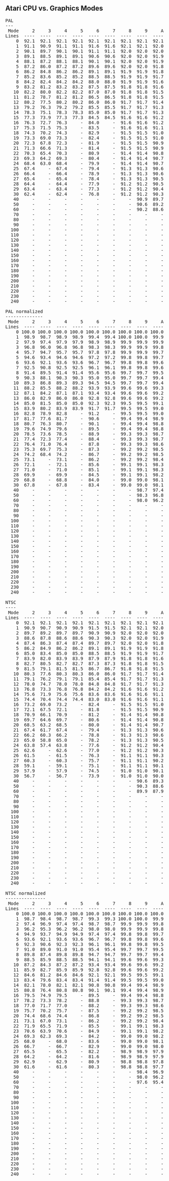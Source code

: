 Atari CPU vs. Graphics Modes
----------------------------



<pre>
PAL
---
 Mode     2     3     4     5     6     7     8     9     A     B     C     D     E     F
Lines  ----  ----  ----  ----  ----  ----  ----  ----  ----  ----  ----  ----  ----  ----
    0  92.1  92.1  92.1  92.1  92.1  92.1  92.1  92.1  92.1  92.1  92.1  92.1  92.1  92.1
    1  91.1  90.9  91.1  91.1  91.6  91.6  92.1  92.1  92.0  92.0  92.0  92.0  92.0  92.0
    2  90.1  89.7  90.1  90.1  91.1  91.1  92.0  92.0  92.0  92.0  92.0  91.9  91.9  91.9
    3  89.1  88.5  89.1  89.1  90.6  90.6  92.0  92.0  91.9  91.9  91.9  91.8  91.8  91.8
    4  88.1  87.2  88.1  88.1  90.1  90.1  92.0  92.0  91.9  91.9  91.9  91.6  91.6  91.6
    5  87.2  86.0  87.2  87.2  89.6  89.6  92.0  92.0  91.8  91.8  91.8  91.5  91.5  91.5
    6  86.2  84.8  86.2  86.2  89.1  89.1  91.9  91.9  91.8  91.8  91.8  91.4  91.4  91.4
    7  85.2  83.6  85.2  85.2  88.5  88.5  91.9  91.9  91.7  91.7  91.7  91.3  91.3  91.3
    8  84.2  82.4  84.2  84.2  88.0  88.0  91.9  91.9  91.6  91.6  91.6  91.2  91.2  91.2
    9  83.2  81.2  83.2  83.2  87.5  87.5  91.8  91.8  91.6  91.6  91.6  91.1  91.1  91.1
   10  82.2  80.0  82.2  82.2  87.0  87.0  91.8  91.8  91.5  91.5  91.5  91.0  91.0  91.0
   11  81.2  78.7  81.2  81.2  86.5  86.5  91.8  91.8  91.5  91.5  91.5  90.8  90.8  90.8
   12  80.2  77.5  80.2  80.2  86.0  86.0  91.7  91.7  91.4  91.4  91.4  90.7  90.7  90.7
   13  79.2  76.3  79.2  79.2  85.5  85.5  91.7  91.7  91.3  91.3  91.3  90.6  90.6  90.6
   14  78.3  75.1  78.3  78.3  85.0  85.0  91.7  91.7  91.3  91.3  91.3  90.5  90.5  90.5
   15  77.3  73.9  77.3  77.3  84.5  84.5  91.6  91.6  91.2  91.2  91.2  90.4  90.4  90.4
   16  76.3  72.7  76.3     -  84.0     -  91.6  91.6  91.2  91.2  91.2  90.3  90.3  90.3
   17  75.3  71.5  75.3     -  83.5     -  91.6  91.6  91.1  91.1  91.1  90.1  90.1  90.1
   18  74.3  70.2  74.3     -  82.9     -  91.5  91.5  91.0  91.0  91.0  90.0  90.0  90.0
   19  73.3  69.0  73.3     -  82.4     -  91.5  91.5  91.0  91.0  91.0  89.9  89.9  89.9
   20  72.3  67.8  72.3     -  81.9     -  91.5  91.5  90.9  90.9  90.9  89.8  89.8  89.8
   21  71.3  66.6  71.3     -  81.4     -  91.5  91.5  90.9  90.9  90.9  89.7  89.7  89.7
   22  70.3  65.4  70.3     -  80.9     -  91.4  91.4  90.8  90.8  90.8  89.6  89.6  89.6
   23  69.3  64.2  69.3     -  80.4     -  91.4  91.4  90.7  90.7  90.7  89.5  89.5  89.5
   24  68.4  63.0  68.4     -  79.9     -  91.4  91.4  90.7  90.7  90.7  89.3  89.3  89.3
   25  67.4     -  67.4     -  79.4     -  91.3  91.3  90.6  90.6  90.6  89.2  89.2  89.2
   26  66.4     -  66.4     -  78.9     -  91.3  91.3  90.6  90.6  90.6  89.1  89.1  89.1
   27  65.4     -  65.4     -  78.4     -  91.3  91.3  90.5  90.5  90.5  89.0  89.0  89.0
   28  64.4     -  64.4     -  77.9     -  91.2  91.2  90.5  90.5  90.5  88.9  88.9  88.9
   29  63.4     -  63.4     -  77.3     -  91.2  91.2  90.4  90.4  90.4  88.8  88.8  88.8
   30  62.4     -  62.4     -  76.8     -  91.2  91.2  90.3  90.3  90.3  88.6  88.6  88.6
   40     -     -     -     -     -     -     -  90.9  89.7  89.7  89.7  87.5  87.5  87.5
   50     -     -     -     -     -     -     -  90.6  89.2  89.2  89.2  86.3  86.3  86.3
   60     -     -     -     -     -     -     -  90.2  88.6  88.6  88.6  85.2  85.2  85.2
   70     -     -     -     -     -     -     -     -     -  88.0  88.0  84.0  84.0  84.0
   80     -     -     -     -     -     -     -     -     -  87.4  87.4  82.9  82.9  82.9
   90     -     -     -     -     -     -     -     -     -  86.8  86.8  81.7  81.7  81.7
  100     -     -     -     -     -     -     -     -     -  86.2  86.2  80.6  80.6  80.6
  110     -     -     -     -     -     -     -     -     -  85.6  85.6  79.4  79.4  79.4
  120     -     -     -     -     -     -     -     -     -  85.0  85.0  78.3  78.3  78.3
  130     -     -     -     -     -     -     -     -     -     -  84.4     -  77.1  77.1
  140     -     -     -     -     -     -     -     -     -     -  83.8     -  76.0  76.0
  150     -     -     -     -     -     -     -     -     -     -  83.2     -  74.8  74.8
  160     -     -     -     -     -     -     -     -     -     -  82.7     -  73.7  73.7
  170     -     -     -     -     -     -     -     -     -     -  82.1     -  72.5  72.5
  180     -     -     -     -     -     -     -     -     -     -  81.5     -  71.4  71.4
  190     -     -     -     -     -     -     -     -     -     -  80.9     -  70.2  70.2
  200     -     -     -     -     -     -     -     -     -     -  80.3     -  69.1  69.1
  210     -     -     -     -     -     -     -     -     -     -  79.7     -  67.9  67.9
  220     -     -     -     -     -     -     -     -     -     -  79.1     -  66.7  66.7
  230     -     -     -     -     -     -     -     -     -     -  78.5     -  65.6  65.6
  240     -     -     -     -     -     -     -     -     -     -  77.9     -  64.4  64.4

PAL normalized
--------------
 Mode     2     3     4     5     6     7     8     9     A     B     C     D     E     F
Lines  ----  ----  ----  ----  ----  ----  ----  ----  ----  ----  ----  ----  ----  ----
    0 100.0 100.0 100.0 100.0 100.0 100.0 100.0 100.0 100.0 100.0 100.0 100.0 100.0 100.0
    1  98.9  98.7  98.9  98.9  99.4  99.4 100.0 100.0  99.9  99.9  99.9  99.9  99.9  99.9
    2  97.9  97.4  97.9  97.9  98.9  98.9  99.9  99.9  99.9  99.9  99.9  99.7  99.7  99.7
    3  96.8  96.0  96.8  96.8  98.3  98.3  99.9  99.9  99.8  99.8  99.8  99.6  99.6  99.6
    4  95.7  94.7  95.7  95.7  97.8  97.8  99.9  99.9  99.7  99.7  99.7  99.5  99.5  99.5
    5  94.6  93.4  94.6  94.6  97.2  97.2  99.8  99.8  99.7  99.7  99.7  99.4  99.4  99.4
    6  93.6  92.1  93.6  93.6  96.7  96.7  99.8  99.8  99.6  99.6  99.6  99.2  99.2  99.2
    7  92.5  90.8  92.5  92.5  96.1  96.1  99.8  99.8  99.6  99.6  99.6  99.1  99.1  99.1
    8  91.4  89.5  91.4  91.4  95.6  95.6  99.7  99.7  99.5  99.5  99.5  99.0  99.0  99.0
    9  90.3  88.1  90.3  90.3  95.0  95.0  99.7  99.7  99.4  99.4  99.4  98.9  98.9  98.9
   10  89.3  86.8  89.3  89.3  94.5  94.5  99.7  99.7  99.4  99.4  99.4  98.7  98.7  98.7
   11  88.2  85.5  88.2  88.2  93.9  93.9  99.6  99.6  99.3  99.3  99.3  98.6  98.6  98.6
   12  87.1  84.2  87.1  87.1  93.4  93.4  99.6  99.6  99.2  99.2  99.2  98.5  98.5  98.5
   13  86.0  82.9  86.0  86.0  92.8  92.8  99.6  99.6  99.2  99.2  99.2  98.4  98.4  98.4
   14  85.0  81.5  85.0  85.0  92.3  92.3  99.5  99.5  99.1  99.1  99.1  98.2  98.2  98.2
   15  83.9  80.2  83.9  83.9  91.7  91.7  99.5  99.5  99.0  99.0  99.0  98.1  98.1  98.1
   16  82.8  78.9  82.8     -  91.2     -  99.5  99.5  99.0  99.0  99.0  98.0  98.0  98.0
   17  81.7  77.6  81.7     -  90.6     -  99.4  99.4  98.9  98.9  98.9  97.9  97.9  97.9
   18  80.7  76.3  80.7     -  90.1     -  99.4  99.4  98.8  98.8  98.8  97.7  97.7  97.7
   19  79.6  74.9  79.6     -  89.5     -  99.4  99.4  98.8  98.8  98.8  97.6  97.6  97.6
   20  78.5  73.6  78.5     -  88.9     -  99.3  99.3  98.7  98.7  98.7  97.5  97.5  97.5
   21  77.4  72.3  77.4     -  88.4     -  99.3  99.3  98.7  98.7  98.7  97.4  97.4  97.4
   22  76.4  71.0  76.4     -  87.8     -  99.3  99.3  98.6  98.6  98.6  97.2  97.2  97.2
   23  75.3  69.7  75.3     -  87.3     -  99.2  99.2  98.5  98.5  98.5  97.1  97.1  97.1
   24  74.2  68.4  74.2     -  86.7     -  99.2  99.2  98.5  98.5  98.5  97.0  97.0  97.0
   25  73.1     -  73.1     -  86.2     -  99.2  99.2  98.4  98.4  98.4  96.9  96.9  96.9
   26  72.1     -  72.1     -  85.6     -  99.1  99.1  98.3  98.3  98.3  96.7  96.7  96.7
   27  71.0     -  71.0     -  85.1     -  99.1  99.1  98.3  98.3  98.3  96.6  96.6  96.6
   28  69.9     -  69.9     -  84.5     -  99.1  99.1  98.2  98.2  98.2  96.5  96.5  96.5
   29  68.8     -  68.8     -  84.0     -  99.0  99.0  98.1  98.1  98.1  96.4  96.4  96.4
   30  67.8     -  67.8     -  83.4     -  99.0  99.0  98.1  98.1  98.1  96.2  96.2  96.2
   40     -     -     -     -     -     -     -  98.7  97.4  97.4  97.4  95.0  95.0  95.0
   50     -     -     -     -     -     -     -  98.3  96.8  96.8  96.8  93.7  93.7  93.7
   60     -     -     -     -     -     -     -  98.0  96.2  96.2  96.2  92.5  92.5  92.5
   70     -     -     -     -     -     -     -     -     -  95.5  95.5  91.2  91.2  91.2
   80     -     -     -     -     -     -     -     -     -  94.9  94.9  90.0  90.0  90.0
   90     -     -     -     -     -     -     -     -     -  94.2  94.2  88.7  88.7  88.7
  100     -     -     -     -     -     -     -     -     -  93.6  93.6  87.5  87.5  87.5
  110     -     -     -     -     -     -     -     -     -  92.9  92.9  86.2  86.2  86.2
  120     -     -     -     -     -     -     -     -     -  92.3  92.3  85.0  85.0  85.0
  130     -     -     -     -     -     -     -     -     -     -  91.7     -  83.7  83.7
  140     -     -     -     -     -     -     -     -     -     -  91.0     -  82.5  82.5
  150     -     -     -     -     -     -     -     -     -     -  90.4     -  81.2  81.2
  160     -     -     -     -     -     -     -     -     -     -  89.7     -  80.0  80.0
  170     -     -     -     -     -     -     -     -     -     -  89.1     -  78.7  78.7
  180     -     -     -     -     -     -     -     -     -     -  88.5     -  77.5  77.5
  190     -     -     -     -     -     -     -     -     -     -  87.8     -  76.2  76.2
  200     -     -     -     -     -     -     -     -     -     -  87.2     -  75.0  75.0
  210     -     -     -     -     -     -     -     -     -     -  86.5     -  73.7  73.7
  220     -     -     -     -     -     -     -     -     -     -  85.9     -  72.5  72.5
  230     -     -     -     -     -     -     -     -     -     -  85.3     -  71.2  71.2
  240     -     -     -     -     -     -     -     -     -     -  84.6     -  70.0  70.0

NTSC
----
 Mode     2     3     4     5     6     7     8     9     A     B     C     D     E     F
Lines  ----  ----  ----  ----  ----  ----  ----  ----  ----  ----  ----  ----  ----  ----
    0  92.1  92.1  92.1  92.1  92.1  92.1  92.1  92.1  92.1  92.1  92.1  92.1  92.1  92.1
    1  90.9  90.7  90.9  90.9  91.5  91.5  92.1  92.1  92.0  92.0  92.0  92.0  92.0  92.0
    2  89.7  89.2  89.7  89.7  90.9  90.9  92.0  92.0  92.0  92.0  92.0  91.8  91.8  91.8
    3  88.6  87.8  88.6  88.6  90.3  90.3  92.0  92.0  91.9  91.9  91.9  91.7  91.7  91.7
    4  87.4  86.3  87.4  87.4  89.7  89.7  92.0  92.0  91.8  91.8  91.8  91.6  91.6  91.6
    5  86.2  84.9  86.2  86.2  89.1  89.1  91.9  91.9  91.8  91.8  91.8  91.4  91.4  91.4
    6  85.0  83.4  85.0  85.0  88.5  88.5  91.9  91.9  91.7  91.7  91.7  91.3  91.3  91.3
    7  83.9  82.0  83.9  83.9  87.9  87.9  91.8  91.8  91.6  91.6  91.6  91.1  91.1  91.1
    8  82.7  80.5  82.7  82.7  87.3  87.3  91.8  91.8  91.5  91.5  91.5  91.0  91.0  91.0
    9  81.5  79.1  81.5  81.5  86.7  86.7  91.8  91.8  91.5  91.5  91.5  90.9  90.9  90.9
   10  80.3  77.6  80.3  80.3  86.0  86.0  91.7  91.7  91.4  91.4  91.4  90.7  90.7  90.7
   11  79.1  76.2  79.1  79.1  85.4  85.4  91.7  91.7  91.3  91.3  91.3  90.6  90.6  90.6
   12  78.0  74.7  78.0  78.0  84.8  84.8  91.7  91.7  91.3  91.3  91.3  90.5  90.5  90.5
   13  76.8  73.3  76.8  76.8  84.2  84.2  91.6  91.6  91.2  91.2  91.2  90.3  90.3  90.3
   14  75.6  71.9  75.6  75.6  83.6  83.6  91.6  91.6  91.1  91.1  91.1  90.2  90.2  90.2
   15  74.4  70.4  74.4  74.4  83.0  83.0  91.6  91.6  91.1  91.1  91.1  90.0  90.0  90.0
   16  73.2  69.0  73.2     -  82.4     -  91.5  91.5  91.0  91.0  91.0  89.9  89.9  89.9
   17  72.1  67.5  72.1     -  81.8     -  91.5  91.5  90.9  90.9  90.9  89.8  89.8  89.8
   18  70.9  66.1  70.9     -  81.2     -  91.4  91.4  90.8  90.8  90.8  89.6  89.6  89.6
   19  69.7  64.6  69.7     -  80.6     -  91.4  91.4  90.8  90.8  90.8  89.5  89.5  89.5
   20  68.5  63.2  68.5     -  80.0     -  91.4  91.4  90.7  90.7  90.7  89.4  89.4  89.4
   21  67.4  61.7  67.4     -  79.4     -  91.3  91.3  90.6  90.6  90.6  89.2  89.2  89.2
   22  66.2  60.3  66.2     -  78.8     -  91.3  91.3  90.6  90.6  90.6  89.1  89.1  89.1
   23  65.0  58.8  65.0     -  78.2     -  91.3  91.3  90.5  90.5  90.5  88.9  88.9  88.9
   24  63.8  57.4  63.8     -  77.6     -  91.2  91.2  90.4  90.4  90.4  88.8  88.8  88.8
   25  62.6     -  62.6     -  77.0     -  91.2  91.2  90.3  90.3  90.3  88.7  88.7  88.7
   26  61.5     -  61.5     -  76.3     -  91.1  91.1  90.3  90.3  90.3  88.5  88.5  88.5
   27  60.3     -  60.3     -  75.7     -  91.1  91.1  90.2  90.2  90.2  88.4  88.4  88.4
   28  59.1     -  59.1     -  75.1     -  91.1  91.1  90.1  90.1  90.1  88.3  88.3  88.3
   29  57.9     -  57.9     -  74.5     -  91.0  91.0  90.1  90.1  90.1  88.1  88.1  88.1
   30  56.7     -  56.7     -  73.9     -  91.0  91.0  90.0  90.0  90.0  88.0  88.0  88.0
   40     -     -     -     -     -     -     -  90.6  89.3  89.3  89.3  86.6  86.6  86.6
   50     -     -     -     -     -     -     -  90.3  88.6  88.6  88.6  85.2  85.2  85.2
   60     -     -     -     -     -     -     -  89.9  87.9  87.9  87.9  83.9  83.9  83.9
   70     -     -     -     -     -     -     -     -     -  87.2  87.2  82.5  82.5  82.5
   80     -     -     -     -     -     -     -     -     -  86.5  86.5  81.1  81.1  81.1
   90     -     -     -     -     -     -     -     -     -  85.8  85.8  79.8  79.8  79.8
  100     -     -     -     -     -     -     -     -     -  85.1  85.1  78.4  78.4  78.4
  110     -     -     -     -     -     -     -     -     -  84.4  84.4  77.0  77.0  77.0
  120     -     -     -     -     -     -     -     -     -  83.7  83.7  75.6  75.6  75.6
  130     -     -     -     -     -     -     -     -     -     -  83.0     -  74.3  74.3
  140     -     -     -     -     -     -     -     -     -     -  82.3     -  72.9  72.9
  150     -     -     -     -     -     -     -     -     -     -  81.6     -  71.5  71.5
  160     -     -     -     -     -     -     -     -     -     -  80.9     -  70.1  70.1
  170     -     -     -     -     -     -     -     -     -     -  80.2     -  68.8  68.8
  180     -     -     -     -     -     -     -     -     -     -  79.4     -  67.4  67.4
  190     -     -     -     -     -     -     -     -     -     -  78.7     -  66.0  66.0
  200     -     -     -     -     -     -     -     -     -     -  78.0     -  64.7  64.7
  210     -     -     -     -     -     -     -     -     -     -  77.3     -  63.3  63.3
  220     -     -     -     -     -     -     -     -     -     -  76.6     -  61.9  61.9
  230     -     -     -     -     -     -     -     -     -     -  75.9     -  60.5  60.5
  240     -     -     -     -     -     -     -     -     -     -  75.2     -  59.2  59.2

NTSC normalized
---------------
 Mode     2     3     4     5     6     7     8     9     A     B     C     D     E     F
Lines  ----  ----  ----  ----  ----  ----  ----  ----  ----  ----  ----  ----  ----  ----
    0 100.0 100.0 100.0 100.0 100.0 100.0 100.0 100.0 100.0 100.0 100.0 100.0 100.0 100.0
    1  98.7  98.4  98.7  98.7  99.3  99.3 100.0 100.0  99.9  99.9  99.9  99.9  99.9  99.9
    2  97.4  96.9  97.4  97.4  98.7  98.7  99.9  99.9  99.8  99.8  99.8  99.7  99.7  99.7
    3  96.2  95.3  96.2  96.2  98.0  98.0  99.9  99.9  99.8  99.8  99.8  99.6  99.6  99.6
    4  94.9  93.7  94.9  94.9  97.4  97.4  99.8  99.8  99.7  99.7  99.7  99.4  99.4  99.4
    5  93.6  92.1  93.6  93.6  96.7  96.7  99.8  99.8  99.6  99.6  99.6  99.3  99.3  99.3
    6  92.3  90.6  92.3  92.3  96.1  96.1  99.8  99.8  99.5  99.5  99.5  99.1  99.1  99.1
    7  91.0  89.0  91.0  91.0  95.4  95.4  99.7  99.7  99.5  99.5  99.5  99.0  99.0  99.0
    8  89.8  87.4  89.8  89.8  94.7  94.7  99.7  99.7  99.4  99.4  99.4  98.8  98.8  98.8
    9  88.5  85.9  88.5  88.5  94.1  94.1  99.6  99.6  99.3  99.3  99.3  98.7  98.7  98.7
   10  87.2  84.3  87.2  87.2  93.4  93.4  99.6  99.6  99.2  99.2  99.2  98.5  98.5  98.5
   11  85.9  82.7  85.9  85.9  92.8  92.8  99.6  99.6  99.2  99.2  99.2  98.4  98.4  98.4
   12  84.6  81.2  84.6  84.6  92.1  92.1  99.5  99.5  99.1  99.1  99.1  98.2  98.2  98.2
   13  83.4  79.6  83.4  83.4  91.4  91.4  99.5  99.5  99.0  99.0  99.0  98.1  98.1  98.1
   14  82.1  78.0  82.1  82.1  90.8  90.8  99.4  99.4  98.9  98.9  98.9  97.9  97.9  97.9
   15  80.8  76.4  80.8  80.8  90.1  90.1  99.4  99.4  98.9  98.9  98.9  97.8  97.8  97.8
   16  79.5  74.9  79.5     -  89.5     -  99.4  99.4  98.8  98.8  98.8  97.6  97.6  97.6
   17  78.2  73.3  78.2     -  88.8     -  99.3  99.3  98.7  98.7  98.7  97.5  97.5  97.5
   18  77.0  71.7  77.0     -  88.2     -  99.3  99.3  98.6  98.6  98.6  97.3  97.3  97.3
   19  75.7  70.2  75.7     -  87.5     -  99.2  99.2  98.5  98.5  98.5  97.2  97.2  97.2
   20  74.4  68.6  74.4     -  86.8     -  99.2  99.2  98.5  98.5  98.5  97.0  97.0  97.0
   21  73.1  67.0  73.1     -  86.2     -  99.2  99.2  98.4  98.4  98.4  96.9  96.9  96.9
   22  71.9  65.5  71.9     -  85.5     -  99.1  99.1  98.3  98.3  98.3  96.7  96.7  96.7
   23  70.6  63.9  70.6     -  84.9     -  99.1  99.1  98.2  98.2  98.2  96.6  96.6  96.6
   24  69.3  62.3  69.3     -  84.2     -  99.0  99.0  98.2  98.2  98.2  96.4  96.4  96.4
   25  68.0     -  68.0     -  83.6     -  99.0  99.0  98.1  98.1  98.1  96.3  96.3  96.3
   26  66.7     -  66.7     -  82.9     -  99.0  99.0  98.0  98.0  98.0  96.1  96.1  96.1
   27  65.5     -  65.5     -  82.2     -  98.9  98.9  97.9  97.9  97.9  96.0  96.0  96.0
   28  64.2     -  64.2     -  81.6     -  98.9  98.9  97.9  97.9  97.9  95.8  95.8  95.8
   29  62.9     -  62.9     -  80.9     -  98.8  98.8  97.8  97.8  97.8  95.7  95.7  95.7
   30  61.6     -  61.6     -  80.3     -  98.8  98.8  97.7  97.7  97.7  95.5  95.5  95.5
   40     -     -     -     -     -     -     -  98.4  96.9  96.9  96.9  94.0  94.0  94.0
   50     -     -     -     -     -     -     -  98.0  96.2  96.2  96.2  92.5  92.5  92.5
   60     -     -     -     -     -     -     -  97.6  95.4  95.4  95.4  91.1  91.1  91.1
   70     -     -     -     -     -     -     -     -     -  94.7  94.7  89.6  89.6  89.6
   80     -     -     -     -     -     -     -     -     -  93.9  93.9  88.1  88.1  88.1
   90     -     -     -     -     -     -     -     -     -  93.1  93.1  86.6  86.6  86.6
  100     -     -     -     -     -     -     -     -     -  92.4  92.4  85.1  85.1  85.1
  110     -     -     -     -     -     -     -     -     -  91.6  91.6  83.6  83.6  83.6
  120     -     -     -     -     -     -     -     -     -  90.8  90.8  82.1  82.1  82.1
  130     -     -     -     -     -     -     -     -     -     -  90.1     -  80.6  80.6
  140     -     -     -     -     -     -     -     -     -     -  89.3     -  79.1  79.1
  150     -     -     -     -     -     -     -     -     -     -  88.5     -  77.6  77.6
  160     -     -     -     -     -     -     -     -     -     -  87.8     -  76.2  76.2
  170     -     -     -     -     -     -     -     -     -     -  87.0     -  74.7  74.7
  180     -     -     -     -     -     -     -     -     -     -  86.3     -  73.2  73.2
  190     -     -     -     -     -     -     -     -     -     -  85.5     -  71.7  71.7
  200     -     -     -     -     -     -     -     -     -     -  84.7     -  70.2  70.2
  210     -     -     -     -     -     -     -     -     -     -  84.0     -  68.7  68.7
  220     -     -     -     -     -     -     -     -     -     -  83.2     -  67.2  67.2
  230     -     -     -     -     -     -     -     -     -     -  82.4     -  65.7  65.7
  240     -     -     -     -     -     -     -     -     -     -  81.7     -  64.2  64.2
</pre>
